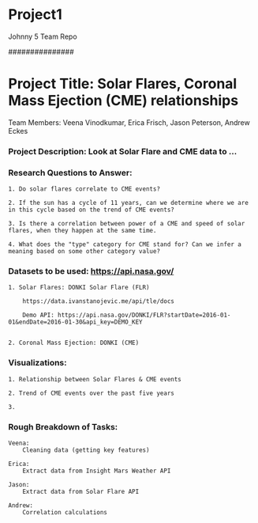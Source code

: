# Project1
Johnny 5 Team Repo


###############

# Project Title: Solar Flares, Coronal Mass Ejection (CME) relationships

Team Members: Veena Vinodkumar, Erica Frisch, Jason Peterson, Andrew Eckes

### Project Description: Look at Solar Flare and CME data to ...

### Research Questions to Answer:

    1. Do solar flares correlate to CME events?

    2. If the sun has a cycle of 11 years, can we determine where we are in this cycle based on the trend of CME events?

    3. Is there a correlation between power of a CME and speed of solar flares, when they happen at the same time.

    4. What does the "type" category for CME stand for? Can we infer a meaning based on some other category value?

### Datasets to be used: https://api.nasa.gov/

    1. Solar Flares: DONKI Solar Flare (FLR)

        https://data.ivanstanojevic.me/api/tle/docs
    
        Demo API: https://api.nasa.gov/DONKI/FLR?startDate=2016-01-01&endDate=2016-01-30&api_key=DEMO_KEY


    2. Coronal Mass Ejection: DONKI (CME)
        
### Visualizations:

    1. Relationship between Solar Flares & CME events

    2. Trend of CME events over the past five years

    3. 


### Rough Breakdown of Tasks:

    Veena:
        Cleaning data (getting key features)

    Erica:
        Extract data from Insight Mars Weather API

    Jason:
        Extract data from Solar Flare API

    Andrew:
        Correlation calculations